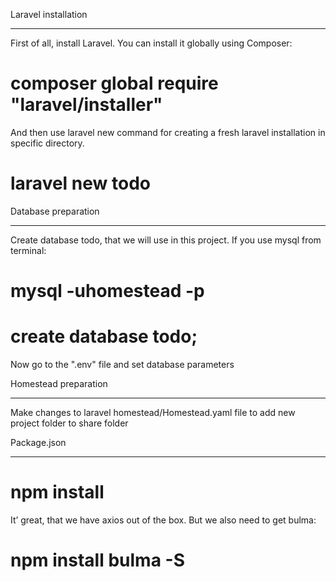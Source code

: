 Laravel installation
********************
First of all, install Laravel. You can install it globally using Composer:
# composer global require "laravel/installer"
And then use laravel new command for creating a fresh laravel installation in specific directory.
# laravel new todo

Database preparation
********************
Create database todo, that we will use in this project. If you use mysql from terminal:
# mysql -uhomestead -p
# create database todo;
Now go to the ".env" file and set database parameters

Homestead preparation
*********************
Make changes to laravel homestead/Homestead.yaml file to add new project folder to share folder


Package.json
************
# npm install
It’ great, that we have axios out of the box. But we also need to get bulma:
# npm install bulma -S


